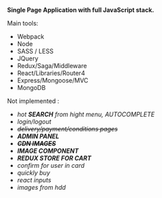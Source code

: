 **Single Page Application with full JavaScript stack.** 

Main tools:

- Webpack
- Node
- SASS / LESS
- JQuery
- Redux/Saga/Middleware
- React/Libraries/Router4
- Express/Mongoose/MVC
- MongoDB

Not implemented :

-  _hot **SEARCH** from hight menu, AUTOCOMPLETE_
- _login/logout_
- _~~delivery/payment/conditions pages~~_
- _**ADMIN PANEL**_
- _**~~CDN IMAGES~~**_
- _**IMAGE COMPONENT**_
- _**REDUX STORE FOR CART**_
- _confirm for user in card_
- _quickly buy_
- _react inputs_
- _images from hdd_
       